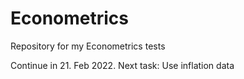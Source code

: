 # Econometrics
Repository for my Econometrics tests

Continue in 21. Feb 2022.
Next task: Use inflation data